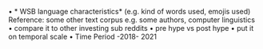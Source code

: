 • * WSB language characteristics* (e.g. kind of words used, emojis used) Reference: some other text corpus e.g. some authors, computer linguistics
• compare it to other investing sub reddits
• pre hype vs post hype
• put it on temporal scale 
• Time Period -2018- 2021
